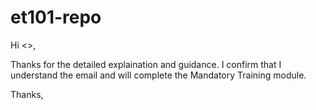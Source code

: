 # et101-repo

Hi <>,

Thanks for the detailed explaination and guidance. I confirm that I understand the email and will complete the Mandatory Training module. 

Thanks,



